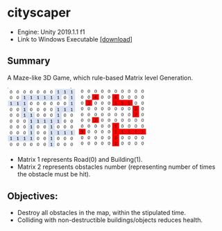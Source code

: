 # cityscaper

- Engine: Unity 2019.1.1 f1
- Link to Windows Executable [[download]](https://www.dropbox.com/s/trwulbi8pqozaiw/Cityscaper_build0.7z?dl=0)

## Summary

A Maze-like 3D Game, which rule-based Matrix level Generation.

<p float="left">
<img src="https://github.com/10dimensions/cityscaper/blob/master/img1.JPG" width="160">
<img src="https://github.com/10dimensions/cityscaper/blob/master/img2.JPG" width="160">
</p>

- Matrix 1 represents Road(0) and Building(1).
- Matrix 2 represents obstacles number (representing number of times the obstacle must be hit).

## Objectives:

- Destroy all obstacles in the map, within the stipulated time.
- Colliding with non-destructible buildings/objects reduces health.
